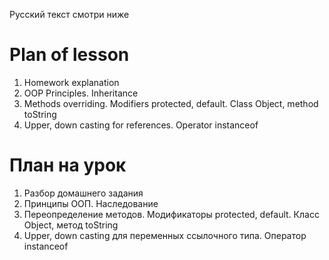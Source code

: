 Русский текст смотри ниже

# Plan of lesson   <br/>
1. Homework explanation <br/>
2. OOP Principles. Inheritance  <br/>
3. Methods overriding. Modifiers protected, default. Class Object, method toString  <br/>
4. Upper, down casting for references. Operator instanceof  <br/>


# План на урок <br/>
1. Разбор домашнего задания  <br/>
2. Принципы ООП. Наследование  <br/>
3. Переопределение методов. Модификаторы protected, default. Класс Object, метод toString  <br/>
4. Upper, down casting для переменных ссылочного типа. Оператор instanceof  <br/>